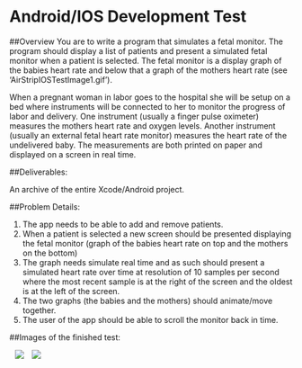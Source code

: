 Android/IOS Development Test
=========================

##Overview
You are to write a program that simulates a fetal monitor. The program should display a list of patients and present a simulated fetal monitor when a patient is selected. The fetal monitor is a display graph of the babies heart rate and below that a graph of the mothers heart rate (see ‘AirStripIOSTestImage1.gif’).

When a pregnant woman in labor goes to the hospital she will be setup on a bed where instruments will be connected to her to monitor the progress of labor and delivery. One instrument (usually a finger pulse oximeter) measures the mothers heart rate and oxygen levels. Another instrument (usually an external fetal heart rate monitor) measures the heart rate of the undelivered baby. The measurements are both printed on paper and displayed on a screen in real time.

##Deliverables:

An archive of the entire Xcode/Android project.

##Problem Details:
1. The app needs to be able to add and remove patients.
2. When a patient is selected a new screen should be presented displaying the fetal monitor (graph of the babies heart rate on top and the mothers on the bottom) 
3. The graph needs simulate real time and as such should present a simulated heart rate over time at resolution of 10 samples per second where the most recent sample is at the right of the screen and the oldest is at the left of the screen.
4. The two graphs (the babies and the mothers) should animate/move together.
5. The user of the app should be able to scroll the monitor back in time.


##Images of the finished test:

<img src="http://migueledgarcia.com/wordpress/wp-content/uploads/2014/07/Screenshot_2014-07-14-19-24-17.png" hspace="10">
<img src="http://migueledgarcia.com/wordpress/wp-content/uploads/2014/07/Screenshot_2014-07-14-19-25-12.png">
